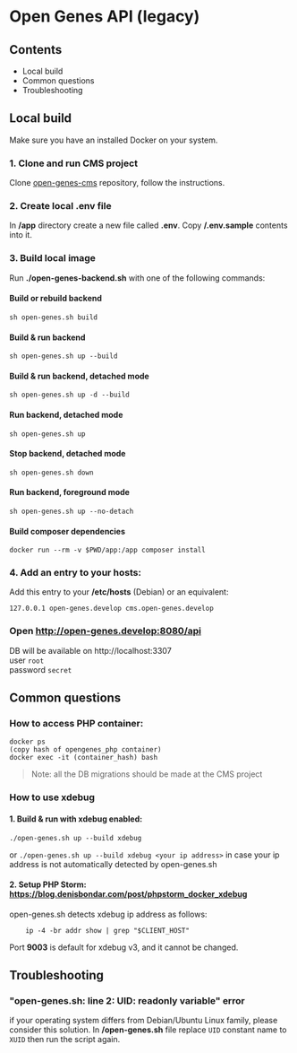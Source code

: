 # Open Genes API (legacy)

## Contents
- Local build
- Common questions
- Troubleshooting

## Local build

Make sure you have an installed Docker on your system.

### 1. Clone and run CMS project
Clone [open-genes-cms](https://github.com/open-genes/open-genes-cms) repository, follow the instructions.

### 2. Create local .env file
In **/app** directory create a new file called **.env**. Copy **/.env.sample** contents into it.

### 3. Build local image
Run **./open-genes-backend.sh** with one of the following commands:

#### Build or rebuild backend
```
sh open-genes.sh build
```
#### Build & run backend
```
sh open-genes.sh up --build
```
#### Build & run backend, detached mode
```
sh open-genes.sh up -d --build
```
#### Run backend, detached mode
```
sh open-genes.sh up
```
#### Stop backend, detached mode
```
sh open-genes.sh down
```
#### Run backend, foreground mode
```
sh open-genes.sh up --no-detach
```
#### Build composer dependencies
```
docker run --rm -v $PWD/app:/app composer install
```

### 4. Add an entry to your hosts:

Add this entry to your **/etc/hosts** (Debian) or an equivalent:

```
127.0.0.1 open-genes.develop cms.open-genes.develop
```

### Open http://open-genes.develop:8080/api

DB will be available on http://localhost:3307 <br>
user `root` <br>
password `secret`

## Common questions

### How to access PHP container:

```
docker ps
(copy hash of opengenes_php container)
docker exec -it (container_hash) bash
```
> Note: all the DB migrations should be made at the CMS project

### How to use xdebug

#### 1. Build & run with xdebug enabled:
```
./open-genes.sh up --build xdebug
```

or ```./open-genes.sh up --build xdebug <your ip address>```
in case your ip address is not automatically detected by open-genes.sh

#### 2. Setup PHP Storm: https://blog.denisbondar.com/post/phpstorm_docker_xdebug

open-genes.sh detects xdebug ip address as follows:
```
    ip -4 -br addr show | grep "$CLIENT_HOST"
```

Port **9003** is default for xdebug v3, and it cannot be changed.

## Troubleshooting

### "open-genes.sh: line 2: UID: readonly variable" error
if your operating system differs from Debian/Ubuntu Linux family, please consider this solution. 
In **/open-genes.sh** file replace `UID` constant name to `XUID` then run the script again.
